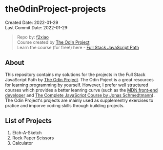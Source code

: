 # theOdinProject-projects

Created Date: 2022-01-29\
Last Commit Date: 2022-01-29

> Repo by: [f2xiao](https://github.com/f2xiao)  
> Course created by [The Odin Project](https://github.com/TheOdinProject)\
> Learn the course (for free!) here - [Full Stack JavaScript Path](https://www.theodinproject.com/paths/full-stack-javascript?)

## About

This repository contains my solutions for the projects in the Full Stack JavaScript Path by
[The Odin Project](https://www.theodinproject.com/paths/full-stack-javascript?).
The Odin Poject is a great resources for learning programming by yourself. However, I prefer well structured courses which provides a better leanring curve (such as the [MDN front-end developer](https://developer.mozilla.org/en-US/docs/Learn/Front-end_web_developer) and [The Complete JavaScript Course by Jonas Schmedtmann](https://www.udemy.com/course/the-complete-javascript-course/)). The Odin Project's projects are mainly used as supplementry exercises to pratice and imporve coding skills through building projects.

## List of Projects

1. Etch-A-Sketch
2. Rock Paper Scissors
3. Calculator

